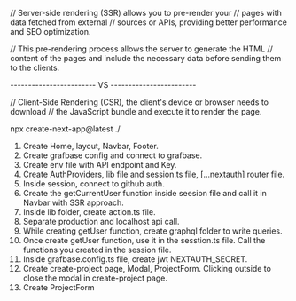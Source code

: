 // Server-side rendering (SSR) allows you to pre-render your 
// pages with data fetched from external 
// sources or APIs, providing better performance and SEO optimization.

// This pre-rendering process allows the server to generate the HTML 
// content of the pages and include the necessary data before sending them to the clients.

 ------------------------ VS ------------------------

// Client-Side Rendering (CSR), the client's device or browser needs to download 
// the JavaScript bundle and execute it to render the page.

npx create-next-app@latest ./

1. Create Home, layout, Navbar, Footer.
2. Create grafbase config and connect to grafbase. 
3. Create env file with API endpoint and Key.
4. Create AuthProviders, lib file and session.ts file, [...nextauth] router file.
5. Inside session, connect to github auth.
6. Create the getCurrentUser function inside seesion file and call it in Navbar with SSR approach.
7. Inside lib folder, create action.ts file.
8. Separate production and localhost api call.
9. While creating getUser function, create graphql folder to write queries.
10. Once create getUser function, use it in the sesstion.ts file. Call the functions you created in the session file.
11. Inside grafbase.config.ts file, create jwt NEXTAUTH_SECRET.
12. Create create-project page, Modal, ProjectForm. Clicking outside to close the modal in create-project page.
13. Create ProjectForm
